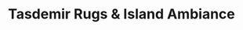 ---
title: "Tasdemir Rugs & Island Ambiance"
url: /bainbridge-island/tasdemir-rugs-and-island-ambiance/
shop: carpet
---